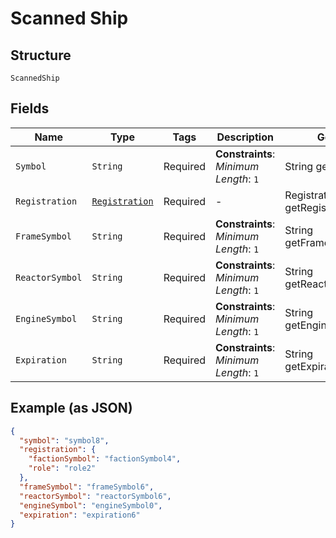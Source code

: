 
# Scanned Ship

## Structure

`ScannedShip`

## Fields

| Name | Type | Tags | Description | Getter | Setter |
|  --- | --- | --- | --- | --- | --- |
| `Symbol` | `String` | Required | **Constraints**: *Minimum Length*: `1` | String getSymbol() | setSymbol(String symbol) |
| `Registration` | [`Registration`](../../doc/models/registration.md) | Required | - | Registration getRegistration() | setRegistration(Registration registration) |
| `FrameSymbol` | `String` | Required | **Constraints**: *Minimum Length*: `1` | String getFrameSymbol() | setFrameSymbol(String frameSymbol) |
| `ReactorSymbol` | `String` | Required | **Constraints**: *Minimum Length*: `1` | String getReactorSymbol() | setReactorSymbol(String reactorSymbol) |
| `EngineSymbol` | `String` | Required | **Constraints**: *Minimum Length*: `1` | String getEngineSymbol() | setEngineSymbol(String engineSymbol) |
| `Expiration` | `String` | Required | **Constraints**: *Minimum Length*: `1` | String getExpiration() | setExpiration(String expiration) |

## Example (as JSON)

```json
{
  "symbol": "symbol8",
  "registration": {
    "factionSymbol": "factionSymbol4",
    "role": "role2"
  },
  "frameSymbol": "frameSymbol6",
  "reactorSymbol": "reactorSymbol6",
  "engineSymbol": "engineSymbol0",
  "expiration": "expiration6"
}
```

